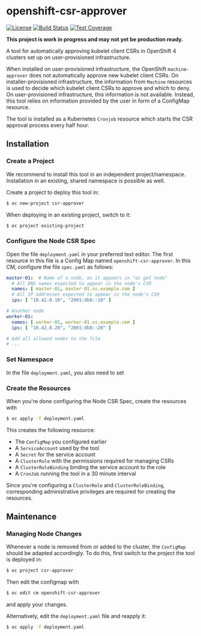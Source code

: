 # openshift-csr-approver

[![License](https://img.shields.io/github/license/adfinis-sygroup/openshift-csr-approver.svg?style=flat-square)](LICENSE)
[![Build Status](https://travis-ci.com/adfinis-sygroup/openshift-csr-approver.svg?branch=master)](https://travis-ci.com/adfinis-sygroup/openshift-csr-approver)
[![Test Coverage](https://codecov.io/gh/adfinis-sygroup/openshift-csr-approver/branch/master/graph/badge.svg)](https://codecov.io/gh/adfinis-sygroup/openshift-csr-approver)

**This project is work in progress and may not yet be production
ready.**

A tool for automatically approving kubelet client CSRs in OpenShift 4
clusters set up on user-provisioned infrastructure.

When installed on user-provisioned infrastructure, the OpenShift
`machine-approver` does not automatically approve new kubelet client
CSRs.  On installer-provisioned infrastructure, the information from
`Machine` resources is used to decide which kubelet client CSRs to
approve and which to deny.  On user-provisioned infrastructure, this
information is not available.  Instead, this tool relies on
information provided by the user in form of a ConfigMap resource.

The tool is installed as a Kubernetes `Cronjob` resource which starts
the CSR approval process every half hour.

## Installation

### Create a Project

We recommend to install this tool in an independent project/namespace.
Installation in an existing, shared namespace is possible as well.

Create a project to deploy this tool in:

```bash
$ oc new-project csr-approver
```

When deploying in an existing project, switch to it:

```bash
$ oc project existing-project
```

### Configure the Node CSR Spec

Open the file `deployment.yaml` in your preferred text editor.  The
first resource in this file is a Config Map named
`openshift-csr-approver`.  In this CM, configure the file `spec.yaml`
as follows:

```yaml
master-01:  # Name of a node, as it appears in "oc get node"
  # All DNS names expected to appear in the node's CSR
  names: [ master-01, master-01.os.example.com ]
  # All IP addresses expected to appear in the node's CSR
  ips: [ "10.42.0.10", "2001:db8::10" ]

# Another node
worker-01:
  names: [ worker-01, worker-01.os.example.com ]
  ips: [ "10.42.0.20", "2001:db8::20" ]

# Add all allowed nodes to the file
# ...
```

### Set Namespace

In the file `deployment.yaml`, you also need to set 

### Create the Resources

When you're done configuring the Node CSR Spec, create the resources
with

```bash
$ oc apply -f deployment.yaml
```

This creates the following resource:

- The `ConfigMap` you configured earlier
- A `ServiceAccount` used by the tool
- A `Secret` for the service account
- A `ClusterRole` with the permissions required for managing CSRs
- A `ClusterRoleBinding` binding the service account to the role
- A `CronJob` running the tool in a 30 minute interval

Since you're configuring a `ClusterRole` and `ClusterRoleBinding`,
corresponding administrative privileges are required for creating the
resources.


## Maintenance

### Managing Node Changes

Whenever a node is removed from or added to the cluster, the
`ConfigMap` should be adapted accordingly.  To do this, first
switch to the project the tool is deployed in:

```bash
$ oc project csr-approver
```

Then edit the configmap with

```bash
$ oc edit cm openshift-csr-approver
```

and apply your changes.

Alternatively, edit the `deployment.yaml` file and reapply it:

```bash
$ oc apply -f deployment.yaml
```
